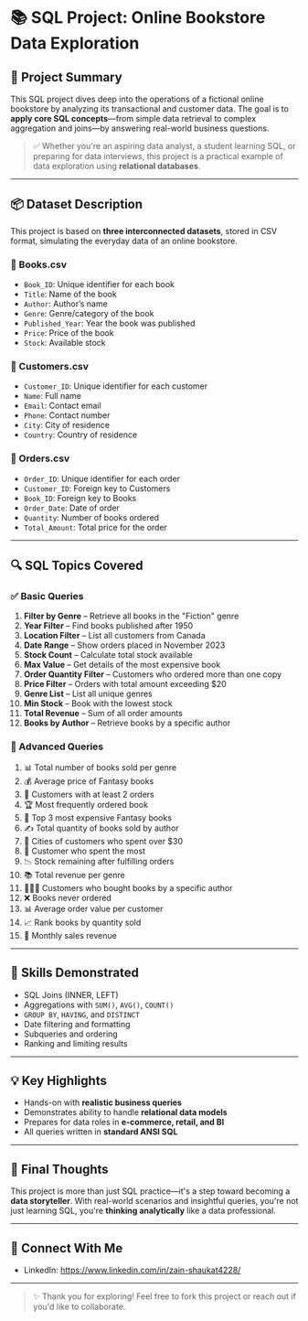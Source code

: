 # 📚 SQL Project: Online Bookstore Data Exploration

## 🧠 Project Summary

This SQL project dives deep into the operations of a fictional online bookstore by analyzing its transactional and customer data. The goal is to **apply core SQL concepts**—from simple data retrieval to complex aggregation and joins—by answering real-world business questions.

> ✅ Whether you're an aspiring data analyst, a student learning SQL, or preparing for data interviews, this project is a practical example of data exploration using **relational databases**.

---

## 📦 Dataset Description

This project is based on **three interconnected datasets**, stored in CSV format, simulating the everyday data of an online bookstore.

### 📘 Books.csv
- `Book_ID`: Unique identifier for each book  
- `Title`: Name of the book  
- `Author`: Author’s name  
- `Genre`: Genre/category of the book  
- `Published_Year`: Year the book was published  
- `Price`: Price of the book  
- `Stock`: Available stock

### 👤 Customers.csv
- `Customer_ID`: Unique identifier for each customer  
- `Name`: Full name  
- `Email`: Contact email  
- `Phone`: Contact number  
- `City`: City of residence  
- `Country`: Country of residence

### 🛒 Orders.csv
- `Order_ID`: Unique identifier for each order  
- `Customer_ID`: Foreign key to Customers  
- `Book_ID`: Foreign key to Books  
- `Order_Date`: Date of order  
- `Quantity`: Number of books ordered  
- `Total_Amount`: Total price for the order

---

## 🔍 SQL Topics Covered

### ✅ Basic Queries

1. **Filter by Genre** – Retrieve all books in the "Fiction" genre  
2. **Year Filter** – Find books published after 1950  
3. **Location Filter** – List all customers from Canada  
4. **Date Range** – Show orders placed in November 2023  
5. **Stock Count** – Calculate total stock available  
6. **Max Value** – Get details of the most expensive book  
7. **Order Quantity Filter** – Customers who ordered more than one copy  
8. **Price Filter** – Orders with total amount exceeding $20  
9. **Genre List** – List all unique genres  
10. **Min Stock** – Book with the lowest stock  
11. **Total Revenue** – Sum of all order amounts  
12. **Books by Author** – Retrieve books by a specific author  

### 🔬 Advanced Queries

1. 📊 Total number of books sold per genre  
2. 💰 Average price of Fantasy books  
3. 🧾 Customers with at least 2 orders  
4. 🏆 Most frequently ordered book  
5. 🎯 Top 3 most expensive Fantasy books  
6. ✍️ Total quantity of books sold by author  
7. 📍 Cities of customers who spent over $30  
8. 💸 Customer who spent the most  
9. 📉 Stock remaining after fulfilling orders  
10. 📚 Total revenue per genre  
11. 🧑‍🤝‍🧑 Customers who bought books by a specific author  
12. ❌ Books never ordered  
13. 📊 Average order value per customer  
14. 📈 Rank books by quantity sold  
15. 📅 Monthly sales revenue

---

## 🚀 Skills Demonstrated

- SQL Joins (INNER, LEFT)
- Aggregations with `SUM()`, `AVG()`, `COUNT()`
- `GROUP BY`, `HAVING`, and `DISTINCT`
- Date filtering and formatting
- Subqueries and ordering
- Ranking and limiting results

---

## 💡 Key Highlights

- Hands-on with **realistic business queries**
- Demonstrates ability to handle **relational data models**
- Prepares for data roles in **e-commerce, retail, and BI**
- All queries written in **standard ANSI SQL**

---

## 🌟 Final Thoughts

This project is more than just SQL practice—it's a step toward becoming a **data storyteller**. With real-world scenarios and insightful queries, you're not just learning SQL, you're **thinking analytically** like a data professional.

---

## 🔗 Connect With Me


- LinkedIn: https://www.linkedin.com/in/zain-shaukat4228/


---

> ✨ Thank you for exploring! Feel free to fork this project or reach out if you'd like to collaborate.


